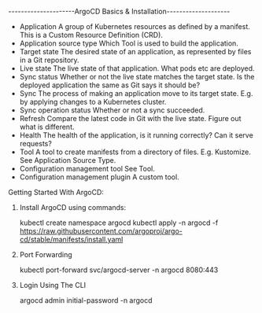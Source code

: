 ---------------------ArgoCD Basics & Installation--------------------





* Application A group of Kubernetes resources as defined by a manifest. This is a Custom Resource Definition (CRD).
* Application source type Which Tool is used to build the application.
* Target state The desired state of an application, as represented by files in a Git repository.
* Live state The live state of that application. What pods etc are deployed.
* Sync status Whether or not the live state matches the target state. Is the deployed application the same as Git says it should be?
* Sync The process of making an application move to its target state. E.g. by applying changes to a Kubernetes cluster.
* Sync operation status Whether or not a sync succeeded.
* Refresh Compare the latest code in Git with the live state. Figure out what is different.
* Health The health of the application, is it running correctly? Can it serve requests?
* Tool A tool to create manifests from a directory of files. E.g. Kustomize. See Application Source Type.
* Configuration management tool See Tool.
* Configuration management plugin A custom tool.


Getting Started With ArgoCD:
1. Install ArgoCD using commands:
   
   kubectl create namespace argocd
   kubectl apply -n argocd -f https://raw.githubusercontent.com/argoproj/argo-cd/stable/manifests/install.yaml


2. Port Forwarding
 
   kubectl port-forward svc/argocd-server -n argocd 8080:443



3. Login Using The CLI

    argocd admin initial-password -n argocd


